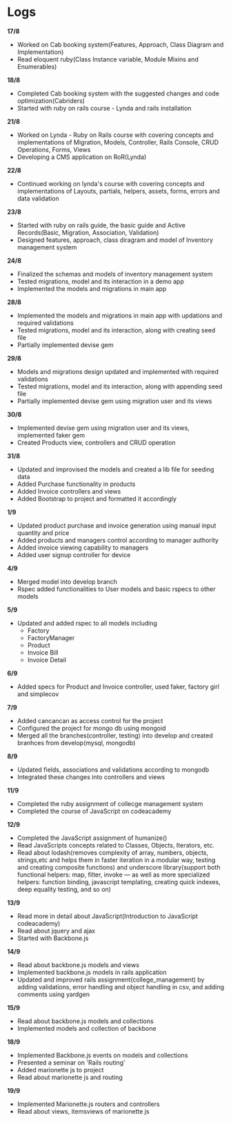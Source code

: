 # Logs

**17/8**
* Worked on Cab booking system(Features, Approach, Class Diagram and Implementation)
* Read eloquent ruby(Class Instance variable, Module Mixins and Enumerables)

**18/8**
* Completed Cab booking system with the suggested changes and code optimization(Cabriders)
* Started with ruby on rails course - Lynda and rails installation

**21/8**
* Worked on Lynda - Ruby on Rails course with covering concepts and implementations of Migration, Models, Controller, Rails Console, CRUD Operations, Forms, Views
* Developing a CMS application on RoR(Lynda)

**22/8**
* Continued working on lynda's course with covering concepts and implementations of Layouts, partials, helpers, assets, forms, errors and data validation

**23/8**
* Started with ruby on rails guide, the basic guide and Active Records(Basic, Migration, Association, Validation)
* Designed features, approach, class diragram and model of Inventory management system

**24/8**
* Finalized the schemas and models of inventory management system
* Tested migrations, model and its interaction in a demo app
* Implemented the models and migrations in main app

**28/8**
* Implemented the models and migrations in main app with updations and required validations
* Tested migrations, model and its interaction, along with creating seed file
* Partially implemented devise gem

**29/8**
* Models and migrations design updated and implemented with required validations
* Tested migrations, model and its interaction, along with appending seed file
* Partially implemented devise gem using migration user and its views

**30/8**
* Implemented devise gem using migration user and its views, implemented faker gem
* Created Products view, controllers and CRUD operation

**31/8**
* Updated and improvised the models and created a lib file for seeding data
* Added Purchase functionality in products
* Added Invoice controllers and views
* Added Bootstrap to project and formatted it accordingly

**1/9**
* Updated product purchase and invoice generation using manual input quantity and price
* Added products and managers control according to manager authority
* Added invoice viewing capability to managers
* Added user signup controller for device

**4/9**
* Merged model into develop branch
* Rspec added functionalities to User models and basic rspecs to other models

**5/9**
* Updated and added rspec to all models including
  * Factory
  * FactoryManager
  * Product
  * Invoice Bill
  * Invoice Detail

**6/9**
* Added specs for Product and Invoice controller, used faker, factory girl and simplecov

**7/9**
  * Added cancancan as access control for the project
  * Configured the project for mongo db using mongoid
  * Merged all the branches(controller, testing) into develop and created branhces from develop(mysql, mongodb)

**8/9**
  * Updated fields, associations and validations according to mongodb
  * Integrated these changes into controllers and views

**11/9**
  * Completed the ruby assignment of collecge management system
  * Completed the course of JavaScript on codeacademy

**12/9**
  * Completed the JavaScript assignment of humanize()
  * Read JavaScripts concepts related to Classes, Objects, Iterators, etc.
  * Read about lodash(removes complexity of array, numbers, objects, strings,etc and helps them in faster iteration in a modular way, testing and creating composite functions) and underscore library(support both functional helpers: map, filter, invoke — as well as more specialized helpers: function binding, javascript templating, creating quick indexes, deep equality testing, and so on)

**13/9**
  * Read more in detail about JavaScript(Introduction to JavaScript codeacademy)
  * Read about jquery and ajax
  * Started with Backbone.js

**14/9**
  * Read about backbone.js models and views
  * Implemented backbone.js models in rails application
  * Updated and improved rails assignment(college_management) by adding validations, error handling and object handling in csv, and adding comments using yardgen

**15/9**
  * Read about backbone.js models and collections
  * Implemented models and collection of backbone

**18/9**
  * Implemented Backbone.js events on models and collections
  * Presented a seminar on 'Rails routing'
  * Added marionette js to project
  * Read about marionette js and routing

**19/9**
  * Implemented Marionette.js routers and controllers
  * Read about views, itemsviews of marionette js
